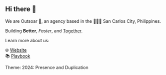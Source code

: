 ## Hi there 👋

We are Outsoar 🚀, an agency based in the 🥭🇵🇭 San Carlos City, Philippines.

Building **Better**, *Faster*, and <ins>Together</ins>.

Learn more about us:

🌐 [Website](https://outsoar.ph)<br/>
📚 [Playbook](https://playbook.outsoar.ph)<br/>

Theme:
2024: Presence and Duplication
